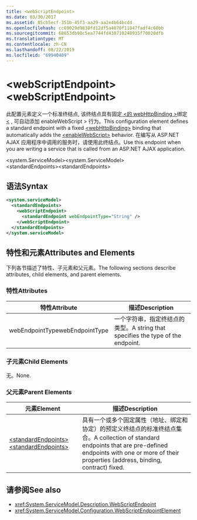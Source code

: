 ```yaml
---
title: <webScriptEndpoint>
ms.date: 03/30/2017
ms.assetid: 85cb5ecf-351b-45f3-aa29-aa2e4b64bcdd
ms.openlocfilehash: cc69029d9830fd12df5a4070f11847fadf4c60bb
ms.sourcegitcommit: 68653db98c5ea7744fd438710248935f70020dfb
ms.translationtype: MT
ms.contentlocale: zh-CN
ms.lasthandoff: 08/22/2019
ms.locfileid: "69940409"
---
```

# <a name="webscriptendpoint"></a><span data-ttu-id="5be96-101">\<webScriptEndpoint></span><span class="sxs-lookup"><span data-stu-id="5be96-101">\<webScriptEndpoint></span></span>
<span data-ttu-id="5be96-102">此配置元素定义一个标准终结点, 该终结点具有固定[ \<的 webHttpBinding >](webhttpbinding.md)绑定[ \<](enablewebscript.md) , 可自动添加 enableWebScript > 行为。</span><span class="sxs-lookup"><span data-stu-id="5be96-102">This configuration element defines a standard endpoint with a fixed [\<webHttpBinding>](webhttpbinding.md) binding that automatically adds the [\<enableWebScript>](enablewebscript.md) behavior.</span></span> <span data-ttu-id="5be96-103">在编写从 ASP.NET AJAX 应用程序中调用的服务时，请使用此终结点。</span><span class="sxs-lookup"><span data-stu-id="5be96-103">Use this endpoint when you are writing a service that is called from an ASP.NET AJAX application.</span></span>  
  
<span data-ttu-id="5be96-104">\<system.ServiceModel></span><span class="sxs-lookup"><span data-stu-id="5be96-104">\<system.ServiceModel></span></span>  
<span data-ttu-id="5be96-105">\<standardEndpoints></span><span class="sxs-lookup"><span data-stu-id="5be96-105">\<standardEndpoints></span></span>  
  
## <a name="syntax"></a><span data-ttu-id="5be96-106">语法</span><span class="sxs-lookup"><span data-stu-id="5be96-106">Syntax</span></span>  
  
```xml  
<system.serviceModel>
  <standardEndpoints>
    <webScriptEndpoint>
      <standardEndpoint webEndpointType="String" />
    </webScriptEndpoint>
  </standardEndpoints>
</system.serviceModel>
```  
  
## <a name="attributes-and-elements"></a><span data-ttu-id="5be96-107">特性和元素</span><span class="sxs-lookup"><span data-stu-id="5be96-107">Attributes and Elements</span></span>  
 <span data-ttu-id="5be96-108">下列各节描述了特性、子元素和父元素。</span><span class="sxs-lookup"><span data-stu-id="5be96-108">The following sections describe attributes, child elements, and parent elements.</span></span>  
  
### <a name="attributes"></a><span data-ttu-id="5be96-109">特性</span><span class="sxs-lookup"><span data-stu-id="5be96-109">Attributes</span></span>  
  
|<span data-ttu-id="5be96-110">特性</span><span class="sxs-lookup"><span data-stu-id="5be96-110">Attribute</span></span>|<span data-ttu-id="5be96-111">描述</span><span class="sxs-lookup"><span data-stu-id="5be96-111">Description</span></span>|  
|---------------|-----------------|  
|<span data-ttu-id="5be96-112">webEndpointType</span><span class="sxs-lookup"><span data-stu-id="5be96-112">webEndpointType</span></span>|<span data-ttu-id="5be96-113">一个字符串，指定终结点的类型。</span><span class="sxs-lookup"><span data-stu-id="5be96-113">A string that specifies the type of the endpoint.</span></span>|  
  
### <a name="child-elements"></a><span data-ttu-id="5be96-114">子元素</span><span class="sxs-lookup"><span data-stu-id="5be96-114">Child Elements</span></span>  
 <span data-ttu-id="5be96-115">无。</span><span class="sxs-lookup"><span data-stu-id="5be96-115">None.</span></span>  
  
### <a name="parent-elements"></a><span data-ttu-id="5be96-116">父元素</span><span class="sxs-lookup"><span data-stu-id="5be96-116">Parent Elements</span></span>  
  
|<span data-ttu-id="5be96-117">元素</span><span class="sxs-lookup"><span data-stu-id="5be96-117">Element</span></span>|<span data-ttu-id="5be96-118">描述</span><span class="sxs-lookup"><span data-stu-id="5be96-118">Description</span></span>|  
|-------------|-----------------|  
|[<span data-ttu-id="5be96-119">\<standardEndpoints></span><span class="sxs-lookup"><span data-stu-id="5be96-119">\<standardEndpoints></span></span>](standardendpoints.md)|<span data-ttu-id="5be96-120">具有一个或多个固定属性（地址、绑定和协定）的预定义终结点的标准终结点集合。</span><span class="sxs-lookup"><span data-stu-id="5be96-120">A collection of standard endpoints that are pre-defined endpoints with one or more of their properties (address, binding, contract) fixed.</span></span>|  
  
## <a name="see-also"></a><span data-ttu-id="5be96-121">请参阅</span><span class="sxs-lookup"><span data-stu-id="5be96-121">See also</span></span>

- <xref:System.ServiceModel.Description.WebScriptEndpoint>
- <xref:System.ServiceModel.Configuration.WebScriptEndpointElement>
